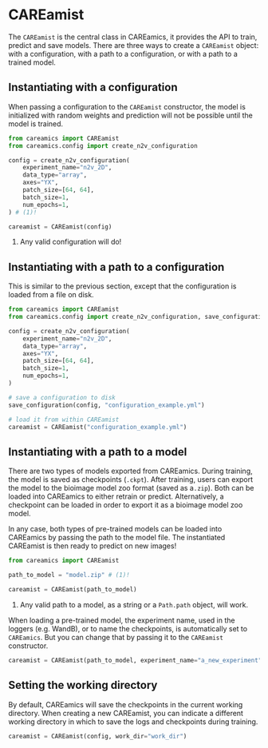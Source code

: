 # CAREamist

The `CAREamist` is the central class in CAREamics, it provides the API to train, predict
and save models. There are three ways to create a `CAREamist` object: with a configuration, 
with a path to a configuration, or with a path to a trained model.


## Instantiating with a configuration

When passing a configuration to the `CAREamist` constructor, the model is initialized
with random weights and prediction will not be possible until the model is trained.


```python title="Instantiating CAREamist with a configuration"
from careamics import CAREamist
from careamics.config import create_n2v_configuration

config = create_n2v_configuration(
    experiment_name="n2v_2D",
    data_type="array",
    axes="YX",
    patch_size=[64, 64],
    batch_size=1,
    num_epochs=1,
) # (1)!

careamist = CAREamist(config)
```

1. Any valid configuration will do!


## Instantiating with a path to a configuration

This is similar to the previous section, except that the configuration is loaded from
a file on disk.

```python title="Instantiating CAREamist with a path to a configuration"
from careamics import CAREamist
from careamics.config import create_n2v_configuration, save_configuration

config = create_n2v_configuration(
    experiment_name="n2v_2D",
    data_type="array",
    axes="YX",
    patch_size=[64, 64],
    batch_size=1,
    num_epochs=1,
)

# save a configuration to disk
save_configuration(config, "configuration_example.yml")

# load it from within CAREamist
careamist = CAREamist("configuration_example.yml")
```

## Instantiating with a path to a model

There are two types of models exported from CAREamics. During training, the model is
saved as checkpoints (`.ckpt`). After training, users can export the model to the 
bioimage model zoo format (saved as a`.zip`). Both can be loaded into CAREamics to
either retrain or predict. Alternatively, a checkpoint can be loaded in order to 
export it as a bioimage model zoo model.

In any case, both types of pre-trained models can be loaded into CAREamics by passing
the path to the model file. The instantiated CAREamist is then ready to predict on new
images!


```python title="Instantiating CAREamist with a path to a model"
from careamics import CAREamist

path_to_model = "model.zip" # (1)!

careamist = CAREamist(path_to_model)
```

1. Any valid path to a model, as a string or a `Path.path` object, will work.

When loading a pre-trained model, the experiment name, used in the loggers (e.g. WandB),
or to name the checkpoints, is automatically set to `CAREamics`. But you can change that
by passing it to the `CAREamist` constructor.

```python title="Changing the experiment name"
careamist = CAREamist(path_to_model, experiment_name="a_new_experiment")
```


## Setting the working directory

By default, CAREamics will save the checkpoints in the current working directory. When
creating a new CAREamist, you can indicate a different working directory in which to
save the logs and checkpoints during training.

```python title="Changing the working directory"
careamist = CAREamist(config, work_dir="work_dir")
```
